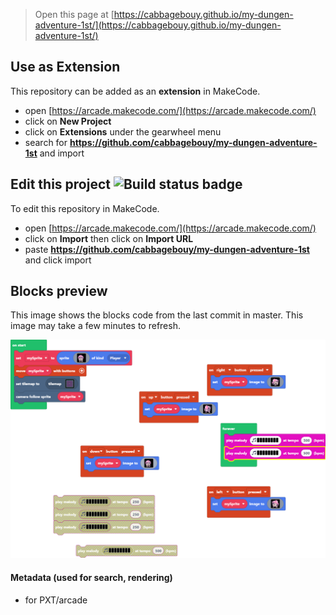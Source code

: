  


> Open this page at [https://cabbagebouy.github.io/my-dungen-adventure-1st/](https://cabbagebouy.github.io/my-dungen-adventure-1st/)

## Use as Extension

This repository can be added as an **extension** in MakeCode.

* open [https://arcade.makecode.com/](https://arcade.makecode.com/)
* click on **New Project**
* click on **Extensions** under the gearwheel menu
* search for **https://github.com/cabbagebouy/my-dungen-adventure-1st** and import

## Edit this project ![Build status badge](https://github.com/cabbagebouy/my-dungen-adventure-1st/workflows/MakeCode/badge.svg)

To edit this repository in MakeCode.

* open [https://arcade.makecode.com/](https://arcade.makecode.com/)
* click on **Import** then click on **Import URL**
* paste **https://github.com/cabbagebouy/my-dungen-adventure-1st** and click import

## Blocks preview

This image shows the blocks code from the last commit in master.
This image may take a few minutes to refresh.

![A rendered view of the blocks](https://github.com/cabbagebouy/my-dungen-adventure-1st/raw/master/.github/makecode/blocks.png)

#### Metadata (used for search, rendering)

* for PXT/arcade
<script src="https://makecode.com/gh-pages-embed.js"></script><script>makeCodeRender("{{ site.makecode.home_url }}", "{{ site.github.owner_name }}/{{ site.github.repository_name }}");</script>
